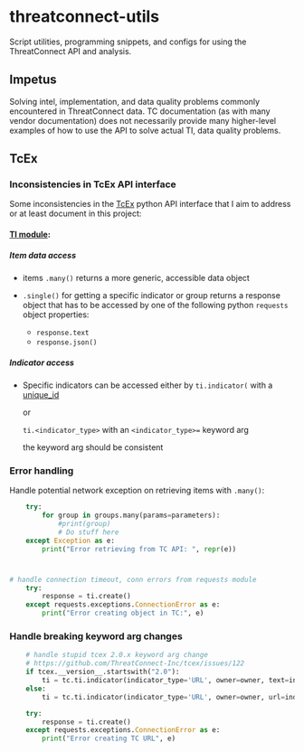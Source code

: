 # threatconnect-utils
Script utilities, programming snippets, and configs for using the ThreatConnect API and analysis.

## Impetus

Solving intel, implementation, and data quality problems commonly encountered in ThreatConnect data.
TC documentation (as with many vendor documentation) does not necessarily provide many higher-level examples of how to use the API to solve actual TI, data quality problems.

## TcEx

### Inconsistencies in TcEx API interface

Some inconsistencies in the [TcEx](https://github.com/ThreatConnect-Inc/tcex) python API interface that I aim to address or at least document in this project:

#### [TI module](https://threatconnect-inc.github.io/tcex/module_threat_intelligence.html):
  ##### Item data access
  - items `.many()` returns a more generic, accessible data object
  
  - `.single()` for getting a specific indicator or group returns a response object that has to be accessed by one of the following python `requests` object properties:
    - `response.text`
    - `response.json()`

  ##### Indicator access
  - Specific indicators can be accessed either by `ti.indicator(` with a [unique_id](https://threatconnect-inc.github.io/tcex/module_threat_intelligence.html#get-indicator-by-value)
  
    or 
    
    `ti.<indicator_type>` with an `<indicator_type>=` keyword arg
    
    the keyword arg should be consistent

### Error handling
Handle potential network exception on retrieving items with `.many()`:
```python
    try:
        for group in groups.many(params=parameters):
            #print(group)
            # Do stuff here
    except Exception as e:
        print("Error retrieving from TC API: ", repr(e))
```

#

```python
# handle connection timeout, conn errors from requests module
    try:
        response = ti.create()
    except requests.exceptions.ConnectionError as e:
        print("Error creating object in TC:", e)
```

### Handle breaking keyword arg changes
```python
    # handle stupid tcex 2.0.x keyword arg change
    # https://github.com/ThreatConnect-Inc/tcex/issues/122
    if tcex.__version__.startswith("2.0"):
        ti = tc.ti.indicator(indicator_type='URL', owner=owner, text=indicator) # , confidence=confidence, rating=threat_rating)
    else:
        ti = tc.ti.indicator(indicator_type='URL', owner=owner, url=indicator) # , confidence=confidence, rating=threat_rating)

    try:
        response = ti.create()
    except requests.exceptions.ConnectionError as e:
        print("Error creating TC URL", e)
```
